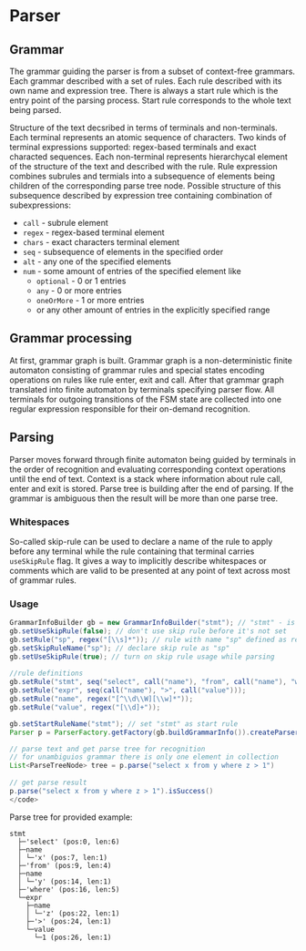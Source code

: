 # Parser

## Grammar
The grammar guiding the parser is from a subset of context-free grammars.
Each grammar described with a set of rules.
Each rule described with its own name and expression tree.
There is always a start rule which is the entry point of the parsing process. Start rule corresponds to the whole text being parsed.

Structure of the text decsribed in terms of terminals and non-terminals.
Each terminal represents an atomic sequence of characters.
Two kinds of terminal expressions supported: regex-based terminals and exact characted sequences.
Each non-terminal represents hierarchycal element of the structure of the text and described with the rule.
Rule expression combines subrules and termials into a subsequence of elements being children of the corresponding parse tree node.
Possible structure of this subsequence described by expression tree containing combination of subexpressions:
- ```call``` - subrule element
- ```regex``` - regex-based terminal element
- ```chars``` - exact characters terminal element
- ```seq``` - subsequence of elements in the specified order
- ```alt``` - any one of the specified elements
- ```num``` - some amount of entries of the specified element like
    - ```optional``` - 0 or 1 entries
    - ```any``` - 0 or more entries
    - ```oneOrMore``` - 1 or more entries
    - or any other amount of entries in the explicitly specified range

## Grammar processing
At first, grammar graph is built.
Grammar graph is a non-deterministic finite automaton consisting of grammar rules and special states encoding operations on rules like rule enter, exit and call.
After that grammar graph translated into finite automaton by terminals specifying parser flow.
All terminals for outgoing transitions of the FSM state are collected into one regular expression responsible for their on-demand recognition.

## Parsing
Parser moves forward through finite automaton being guided by terminals in the order of recognition and evaluating corresponding context operations until the end of text.
Context is a stack where information about rule call, enter and exit is stored. Parse tree is building after the end of parsing. If the grammar is ambiguous then the result will be more than one parse tree.

### Whitespaces
So-called skip-rule can be used to declare a name of the rule to apply before any terminal while the rule containing that terminal carries ```useSkipRule``` flag.
It gives a way to implicitly describe whitespaces or comments which are valid to be presented at any point of text across most of grammar rules.

### Usage
```java
GrammarInfoBuilder gb = new GrammarInfoBuilder("stmt"); // "stmt" - is a name of a start rule
gb.setUseSkipRule(false); // don't use skip rule before it's not set
gb.setRule("sp", regex("[\\s]*")); // rule with name "sp" defined as regular expression
gb.setSkipRuleName("sp"); // declare skip rule as "sp"
gb.setUseSkipRule(true); // turn on skip rule usage while parsing
        
//rule definitions
gb.setRule("stmt", seq("select", call("name"), "from", call("name"), "where", call("expr")));
gb.setRule("expr", seq(call("name"), ">", call("value")));
gb.setRule("name", regex("[^\\d\\W][\\w]*"));
gb.setRule("value", regex("[\\d]+"));

gb.setStartRuleName("stmt"); // set "stmt" as start rule
Parser p = ParserFactory.getFactory(gb.buildGrammarInfo()).createParser(); //get parser by the grammar from factory

// parse text and get parse tree for recognition
// for unambiguios grammar there is only one element in collection
List<ParseTreeNode> tree = p.parse("select x from y where z > 1")
        
// get parse result
p.parse("select x from y where z > 1").isSuccess()
</code>
```
Parse tree for provided example:
```shell
stmt
  ├─'select' (pos:0, len:6)    
  ├─name
  │ └─'x' (pos:7, len:1)
  ├─'from' (pos:9, len:4)
  ├─name
  │ └─'y' (pos:14, len:1)
  ├─'where' (pos:16, len:5)
  └─expr
    ├─name
    │ └─'z' (pos:22, len:1)
    ├─'>' (pos:24, len:1)
    └─value
      └─1 (pos:26, len:1)
```